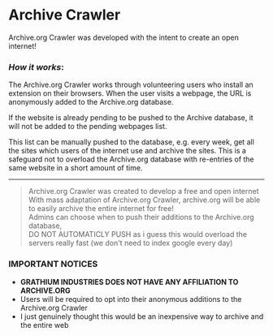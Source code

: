 # Archive Crawler
Archive.org Crawler was developed with the intent to create an open internet! 
  
### _How it works_: 
The Archive.org Crawler works through volunteering users who install an extension on their browsers. When the user visits a webpage, the URL is anonymously added to the Archive.org database.  

If the website is already pending to be pushed to the Archive database, it will not be added to the pending webpages list.  

This list can be manually pushed to the database, e.g. every week, get all the sites which users of the internet use and archive the sites. This is a safeguard not to overload the Archive.org database with re-entries of the same website in a short amount of time.  
  
---   
> Archive.org Crawler was created to develop a free and open internet  
> With mass adaptation of Archive.org Crawler, archive.org will be able to easily archive the entire internet for free!    
> Admins can choose when to push their additions to the Archive.org database,  
> DO NOT AUTOMATICLY PUSH as i guess this would overload the servers really fast (we don't need to index google every day)
   
### **IMPORTANT NOTICES** 
* **GRATHIUM INDUSTRIES DOES NOT HAVE ANY AFFILIATION TO ARCHIVE.ORG**
* Users will be required to opt into their anonymous additions to the Archive.org Crawler
* I just genuinely thought this would be an inexpensive way to archive and the entire web